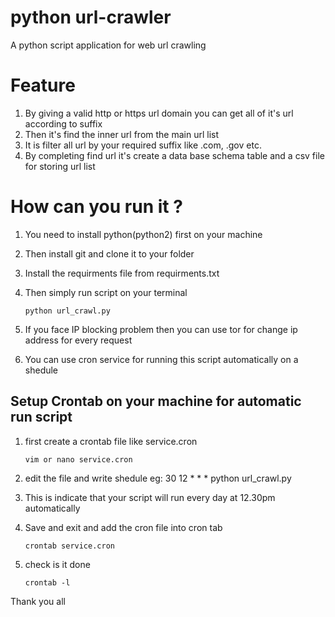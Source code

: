 # python url-crawler
A python script application for web url crawling

# Feature
1. By giving a valid http or https url domain you can get all of it's url according to suffix
2. Then it's find the inner url from the main url list
4. It is filter all url by your required suffix like .com, .gov etc.
3. By completing find url it's create a data base schema table and a csv file for storing url list

# How can you run it ?
1. You need to install python(python2) first on your machine
2. Then install git and clone it to your folder
3. Install the requirments file from requirments.txt
4. Then simply run script on your terminal

    ````python url_crawl.py````

5. If you face IP blocking problem then you can use tor for change ip address for every request
6. You can use cron service for running this script automatically on a shedule

## Setup Crontab on your machine for automatic run script
1. first create a crontab file like service.cron

    ```vim or nano service.cron```

2. edit the file and write shedule
eg: 30 12 * * * python url_crawl.py
4. This is indicate that your script will run every day at 12.30pm automatically
5. Save and exit and add the cron file into cron tab

    ```crontab service.cron```

6. check is it done

    ```crontab -l```

Thank you all
